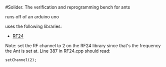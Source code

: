#Solider. The verification and reprogramming bench for ants

runs off of an arduino uno

uses the following libraries:

* [RF24](https://github.com/maniacbug/RF24)

Note: set the RF channel to 2 on the RF24 library since that's the frequency the Ant is set at. Line 387 in RF24.cpp should read: 

```
setChannel(2);
```